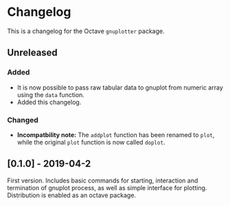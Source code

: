Changelog
=========
This is a changelog for the Octave `gnuplotter` package.

Unreleased
----------

### Added
- It is now possible to pass raw tabular data to gnuplot from numeric array
  using the `data` function.
- Added this changelog.

### Changed
- **Incompatbility note:** The `addplot` function has been renamed to `plot`,
  while the original `plot` function is now called `doplot`.

[0.1.0] - 2019-04-2
-------------------
First version. Includes basic commands for starting, interaction
and termination of gnuplot process, as well as simple interface for
plotting. Distribution is enabled as an octave package.
